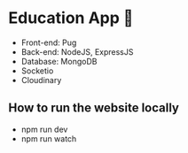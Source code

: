 # Education App :strawberry:

-   Front-end: Pug
-   Back-end: NodeJS, ExpressJS
-   Database: MongoDB
-   Socketio
-   Cloudinary

## How to run the website locally

-   npm run dev
-   npm run watch
